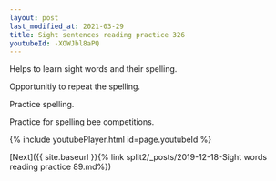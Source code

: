 ```yaml
---
layout: post
last_modified_at: 2021-03-29
title: Sight sentences reading practice 326
youtubeId: -XOWJbl8aPQ
---
```

 
 
Helps to learn sight words and their spelling.

Opportunitiy to repeat the spelling. 

Practice spelling. 
 
Practice for spelling bee competitions. 
 
{% include youtubePlayer.html id=page.youtubeId %}
 
 

[Next]({{ site.baseurl }}{% link  split2/_posts/2019-12-18-Sight words reading practice 89.md%})
 
